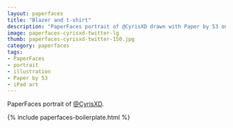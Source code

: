 ```yaml
---
layout: paperfaces
title: "Blazer and t-shirt"
description: "PaperFaces portrait of @CyrisXD drawn with Paper by 53 on an iPad."
image: paperfaces-cyrisxd-twitter-lg
thumb: paperfaces-cyrisxd-twitter-150.jpg
category: paperfaces
tags: 
- PaperFaces
- portrait
- illustration
- Paper by 53
- iPad art
---
```


PaperFaces portrait of [@CyrisXD](http://twitter.com/CyrisXD).

{% include paperfaces-boilerplate.html %}